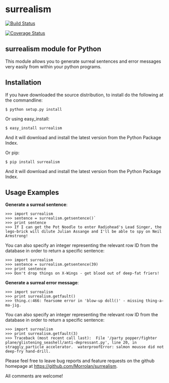surrealism
==========

[![Build Status](https://travis-ci.org/Morrolan/surrealism.svg?branch=master)](https://travis-ci.org/Morrolan/surrealism)

[![Coverage Status](https://coveralls.io/repos/Morrolan/surrealism/badge.png)](https://coveralls.io/r/Morrolan/surrealism)


surrealism module for Python
----------------------------


This module allows you to generate surreal sentences and error messages very easily from within your python programs.  


Installation
------------

If you have downloaded the source distribution, to install do the following at the commandline: 

   
   `$ python setup.py install`

Or using easy_install:


   `$ easy_install surrealism`


And it will download and install the latest version from the Python Package Index.


Or pip:


   `$ pip install surrealism`


And it will download and install the latest version from the Python Package Index.




Usage Examples
--------------

**Generate a surreal sentence**:

    >>> import surrealism
    >>> sentence = surrealism.getsentence()`
    >>> print sentence
    >>> If I can get the Pot Noodle to enter Radiohead's Lead Singer, the lego-brick will dilute Julian Assange and I'll be able to spy on Neil Armstrong!

You can also specify an integer representing the relevant row ID from the database in order to return a specific sentence:


    >>> import surrealism
    >>> sentence = surrealism.getsentence(39)
    >>> print sentence
    >>> Don't drop things on X-Wings - get blood out of deep-fat friers!

   
**Generate a surreal error message**:

    >>> import surrealism
    >>> print surrealism.getfault()
    >>> thing.c:466: fearsome error in 'blow-up doll()' - missing thing-a-ma-jig.

You can also specify an integer representing the relevant row ID from the database in order to return a specific sentence:


    >>> import surrealism
    >>> print surrealism.getfault(3)
    >>> Traceback (most recent call last):  File '/party popper/fighter plane/glistening_seashell/anti-depressant.py', line 20, in straggly_particle accelerator.  waterproofError: salmon mousse did not deep-fry hand-drill.



Please feel free to leave bug reports and feature requests on the github homepage at https://github.com/Morrolan/surrealism.

All comments are welcome!

